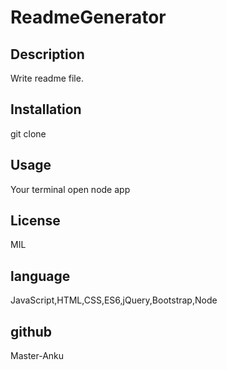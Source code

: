 
# ReadmeGenerator

## Description
Write readme file.

## Installation
git clone

## Usage
Your terminal open node app

## License
MIL

## language
JavaScript,HTML,CSS,ES6,jQuery,Bootstrap,Node

## github 
Master-Anku
    